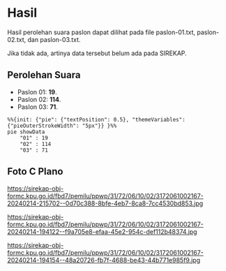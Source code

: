 # Hasil

Hasil perolehan suara paslon dapat dilihat pada file paslon-01.txt, paslon-02.txt, dan paslon-03.txt.

Jika tidak ada, artinya data tersebut belum ada pada SIREKAP.

## Perolehan Suara

 * Paslon 01: **19**.
 * Paslon 02: **114**.
 * Paslon 03: **71**.

```mermaid
%%{init: {"pie": {"textPosition": 0.5}, "themeVariables": {"pieOuterStrokeWidth": "5px"}} }%%
pie showData
    "01" : 19
    "02" : 114
    "03" : 71
```
## Foto C Plano

https://sirekap-obj-formc.kpu.go.id/fbd7/pemilu/ppwp/31/72/06/10/02/3172061002167-20240214-215702--0d70c388-8bfe-4eb7-8ca8-7cc4530bd853.jpg

https://sirekap-obj-formc.kpu.go.id/fbd7/pemilu/ppwp/31/72/06/10/02/3172061002167-20240214-194122--f9a705e8-efaa-45e2-954c-def112b48374.jpg

https://sirekap-obj-formc.kpu.go.id/fbd7/pemilu/ppwp/31/72/06/10/02/3172061002167-20240214-194154--48a20726-fb7f-4688-be43-44b771e985f9.jpg
